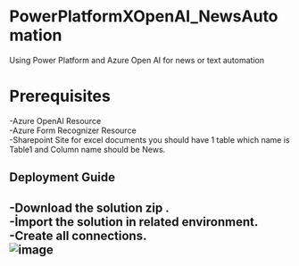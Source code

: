 # PowerPlatformXOpenAI_NewsAutomation
Using Power Platform and Azure Open AI for news or text automation
# Prerequisites
-Azure OpenAI Resource <br />
-Azure Form Recognizer Resource <br />
-Sharepoint Site for excel documents you should have 1 table which name is Table1 and Column name should be News.

## Deployment Guide
-Download the solution zip .<br />
-İmport the solution in related environment. <br />
-Create all connections. <br />
![image](https://user-images.githubusercontent.com/76066298/234306477-1da18273-7405-46cc-a7ba-a73ec1f02d20.png)
-
